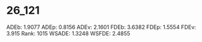 # 26_121

ADEb: 1.9077
ADEp: 0.8156
ADEv: 2.1601
FDEb: 3.6382
FDEp: 1.5554
FDEv: 3.915
Rank: 1015
WSADE: 1.3248
WSFDE: 2.4855